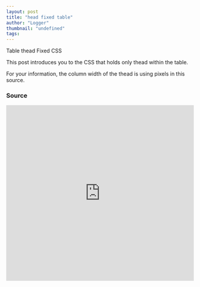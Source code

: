 ```yaml
---
layout: post
title: "head fixed table"
author: "Logger"
thumbnail: "undefined"
tags: 
---
```



Table thead Fixed CSS

This post introduces you to the CSS that holds only thead within the table.

For your information, the column width of the thead is using pixels in this source.

### Source

<iframe allowfullscreen="true" allowpaymentrequest="true" allowtransparency="true" class="cp_embed_iframe " frameborder="0" height="472" width="100%" name="cp_embed_1" scrolling="no" src="https://codepen.io/jaehee/embed/aWmbBN?height=472&amp;theme-id=19458&amp;slug-hash=aWmbBN&amp;default-tab=result&amp;user=jaehee&amp;embed-version=2&amp;pen-title=head%20fixed%20table&amp;name=cp_embed_1" style="width: 100%; overflow:hidden; display:block;" title="head fixed table" loading="lazy" id="cp_embed_aWmbBN"></iframe>